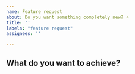 ```yaml
---
name: Feature request
about: Do you want something completely new? ⭐️
title: ''
labels: "feature request"
assignees: ''

---
```


## What do you want to achieve?

<!--
Main principles of the package:
1. it should produce a small output (too keep pagesize small)
2. it should be fast (no any external heavy dependencies)
3. all features should be supported by at least 2 generators (different services have different features)
-->
